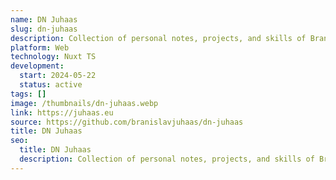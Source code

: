 ```yaml
---
name: DN Juhaas
slug: dn-juhaas
description: Collection of personal notes, projects, and skills of Branislav Juhaas.
platform: Web
technology: Nuxt TS
development:
  start: 2024-05-22
  status: active
tags: []
image: /thumbnails/dn-juhaas.webp
link: https://juhaas.eu
source: https://github.com/branislavjuhaas/dn-juhaas
title: DN Juhaas
seo:
  title: DN Juhaas
  description: Collection of personal notes, projects, and skills of Branislav Juhaas.
---
```

